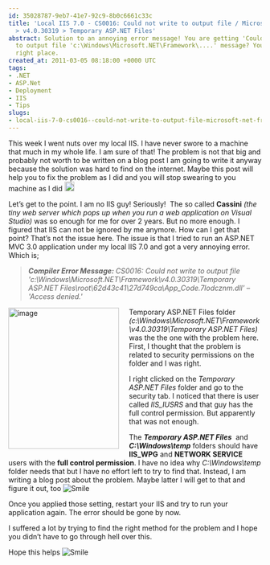 ```yaml
---
id: 35028787-9eb7-41e7-92c9-8b0c6661c33c
title: 'Local IIS 7.0 - CS0016: Could not write to output file / Microsoft.Net > Framework
  > v4.0.30319 > Temporary ASP.NET Files'
abstract: Solution to an annoying error message! You are getting 'Could not write
  to output file 'c:\Windows\Microsoft.NET\Framework\....' message? You are at the
  right place.
created_at: 2011-03-05 08:18:00 +0000 UTC
tags:
- .NET
- ASP.Net
- Deployment
- IIS
- Tips
slugs:
- local-iis-7-0-cs0016--could-not-write-to-output-file-microsoft-net-framework-v4-0-30319-temporary-asp-net-files
---
```


<p>This week I went nuts over my local IIS. I have never swore to a machine that much in my whole life. I am sure of that! The problem is not that big and probably not worth to be written on a blog post I am going to write it anyway because the solution was hard to find on the internet. Maybe this post will help you to fix the problem as I did and you will stop swearing to you machine as I did <img height="19" width="19" src="https://www.tugberkugurlu.com/Content/Images/UploadedByAuthors/wlw/CS0016-Could-not-write-to-output-file_10928/wlEmoticon-smile.png" alt="Smile" style="border-style: none;" /></p>
<p>Let&rsquo;s get to the point. I am no IIS guy! Seriously!&nbsp; The so called <strong>Cassini</strong> <em>(the tiny web server which pops up when you run a web application on Visual Studio)</em> was so enough for me for over 2 years. But no more enough. I figured that IIS can not be ignored by me anymore. How can I get that point? That&rsquo;s not the issue here. The issue is that I tried to run an ASP.NET MVC 3.0 application under my local IIS 7.0 and got a very annoying error. Which is;</p>
<blockquote>
<p><em><b>Compiler Error Message: </b>CS0016: Could not write to output file 'c:\Windows\Microsoft.NET\Framework\v4.0.30319\Temporary ASP.NET Files\root\62d43c41\27d749ca\App_Code.7lodcznm.dll' &ndash; 'Access denied.'</em></p>
</blockquote>
<p><a href="https://www.tugberkugurlu.com/Content/Images/UploadedByAuthors/wlw/CS0016-Could-not-write-to-output-file_10928/image.png"><img height="281" width="220" src="https://www.tugberkugurlu.com/Content/Images/UploadedByAuthors/wlw/CS0016-Could-not-write-to-output-file_10928/image_thumb.png" align="left" alt="image" border="0" title="image" style="background-image: none; margin: 0px 20px 10px 0px; padding-left: 0px; padding-right: 0px; display: inline; float: left; padding-top: 0px; border-width: 0px;" /></a>Temporary ASP.NET Files folder <em>(c:\Windows\Microsoft.NET\Framework\v4.0.30319\Temporary ASP.NET Files)</em> was the the one with the problem here. First, I thought that the problem is related to security permissions on the folder and I was right.</p>
<p>I right clicked on the <em>Temporary ASP.NET Files</em> folder and go to the security tab. I noticed that there is user called <em>IIS_IUSRS</em> and that guy has the full control permission. But apparently that was not enough.</p>
<p>The <em><strong>Temporary ASP.NET Files</strong>&nbsp; </em>and <em><strong>C:\Windows\temp</strong></em> folders should have <strong>IIS_WPG</strong> and <strong>NETWORK SERVICE</strong> users with the <strong>full control permission</strong>. I have no idea why <em>C:\Windows\temp</em> folder needs that but I have no effort left to try to find that. Instead, I am writing a blog post about the problem. Maybe latter I will get to that and figure it out, too <img src="https://www.tugberkugurlu.com/Content/Images/UploadedByAuthors/wlw/CS0016-Could-not-write-to-output-file_10928/wlEmoticon-smile.png" alt="Smile" class="wlEmoticon wlEmoticon-smile" style="border-style: none;" /></p>
<p>Once you applied those setting, restart your IIS and try to run your application again. The error should be gone by now.</p>
<p>I suffered a lot by trying to find the right method for the problem and I hope you didn&rsquo;t have to go through hell over this.</p>
<p>Hope this helps <img src="https://www.tugberkugurlu.com/Content/Images/UploadedByAuthors/wlw/CS0016-Could-not-write-to-output-file_10928/wlEmoticon-smile.png" alt="Smile" class="wlEmoticon wlEmoticon-smile" style="border-style: none;" /></p>